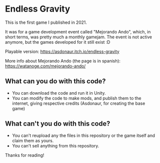 # Endless Gravity
This is the first game I published in 2021.

It was for a game development event called "Mejorando Ando", which, in short terms, was pretty much a monthly gamejam.
The event is not active anymore, but the games developed for it still exist :D

Playable version: https://asdonaur.itch.io/endless-gravity

More info about Mejorando Ando (the page is in spanish): https://watanoge.com/mejorando-ando/

## What can you do with this code?
- You can download the code and run it in Unity.
- You can modify the code to make mods, and publish them to the internet, giving respective credits (Asdonaur, for creating the base game)

## What can't you do with this code?
- You can't reupload any the files in this repository or the game itself and claim them as yours.
- You can't sell anything from this repository.

Thanks for reading!
